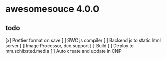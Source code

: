 # awesomesouce 4.0.0

## todo

[x] Prettier format on save
[ ] SWC js compiler
[ ] Backend js to static html server
[ ] Image Processor, dcx support
[ ] Build
[ ] Deploy to mm.schibsted.media
[ ] Auto create and update in CNP
